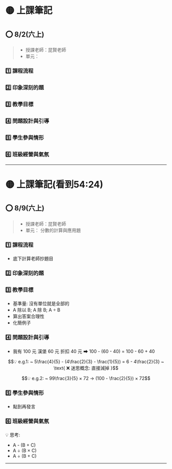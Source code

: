 # 🟡 上課筆記

## ⭕ 8/2(六上)

> - 授課老師：昆賢老師
> - 單元： 

### 1️⃣ 課程流程


### 2️⃣ 印象深刻的題

### 3️⃣ 教學目標

### 4️⃣ 問題設計與引導

### 5️⃣ 學生參與情形

### 6️⃣ 班級經營與氣氛

---

# 🟡 上課筆記(看到54:24)

## ⭕ 8/9(六上)

> - 授課老師：昆賢老師
> - 單元： 分數的計算與應用題

### 1️⃣ 課程流程

- 底下計算老師抄題目

### 2️⃣ 印象深刻的題

### 3️⃣ 教學目標

- 基準量: 沒有單位就是全部的
- A 除以 B; A 除 B; A ÷ B
- 算出答案合理性
- 化簡例子

### 4️⃣ 問題設計與引導

- 我有 100 元 漢堡 60 元 折扣 40 元 ⮕  100 - (60 - 40) = 100 - 60 + 40

$$💡 e.g.1: ~ 5\frac{4}{5} - (4\frac{2}{3} - \frac{1}{5}) = 6 - 4\frac{2}{3} ~ \text{ ❌ 迷思概念: 直接減掉 }$$

$$💡 e.g.2: ~ 99\frac{3}{5} × 72 → (100 - \frac{2}{5}) × 72$$

### 5️⃣ 學生參與情形

- 點到再發言

### 6️⃣ 班級經營與氣氛

💡 思考:

- A - (B + C)
- A ÷ (B × C)
- A ÷ (B + C)

---


